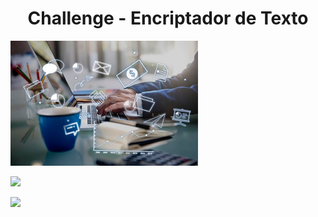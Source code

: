<h1 align="center"> Challenge - Encriptador de Texto </h1>

<img src="./img/logoProyectoEncriptador.jpg" width="300" heigth="100" alt="Logo del programa de encriptación de textos">

<p align="left">
   <img src="https://img.shields.io/badge/STATUS-EN%20DESAROLLO-green">
   </p>

<p align="left">
   <img src="https://img.shields.io/aur/last-modified/🇦🇷">
   </p>

